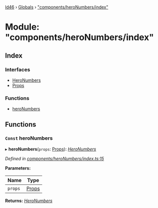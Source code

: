 [ld46](../README.md) › [Globals](../globals.md) › ["components/heroNumbers/index"](_components_heronumbers_index_.md)

# Module: "components/heroNumbers/index"

## Index

### Interfaces

* [HeroNumbers](../interfaces/_components_heronumbers_index_.heronumbers.md)
* [Props](../interfaces/_components_heronumbers_index_.props.md)

### Functions

* [heroNumbers](_components_heronumbers_index_.md#const-heronumbers)

## Functions

### `Const` heroNumbers

▸ **heroNumbers**(`props`: [Props](../interfaces/_components_background_index_.props.md)): *[HeroNumbers](../interfaces/_components_heronumbers_index_.heronumbers.md)*

*Defined in [components/heroNumbers/index.ts:15](https://github.com/jrod-disco/ld46-keepalive/blob/0d14d56/src/components/heroNumbers/index.ts#L15)*

**Parameters:**

Name | Type |
------ | ------ |
`props` | [Props](../interfaces/_components_background_index_.props.md) |

**Returns:** *[HeroNumbers](../interfaces/_components_heronumbers_index_.heronumbers.md)*
